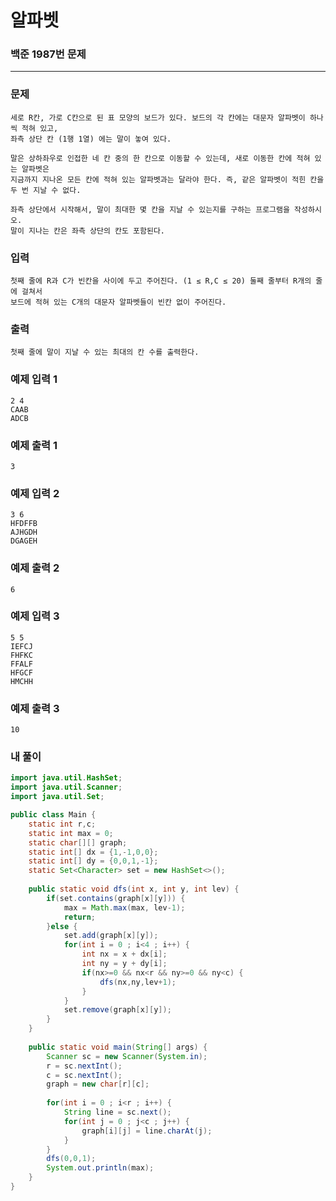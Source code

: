 # 알파벳

### 백준 1987번 문제

------------

### 문제

    세로 R칸, 가로 C칸으로 된 표 모양의 보드가 있다. 보드의 각 칸에는 대문자 알파벳이 하나씩 적혀 있고, 
    좌측 상단 칸 (1행 1열) 에는 말이 놓여 있다.

    말은 상하좌우로 인접한 네 칸 중의 한 칸으로 이동할 수 있는데, 새로 이동한 칸에 적혀 있는 알파벳은 
    지금까지 지나온 모든 칸에 적혀 있는 알파벳과는 달라야 한다. 즉, 같은 알파벳이 적힌 칸을 두 번 지날 수 없다.

    좌측 상단에서 시작해서, 말이 최대한 몇 칸을 지날 수 있는지를 구하는 프로그램을 작성하시오. 
    말이 지나는 칸은 좌측 상단의 칸도 포함된다.

### 입력

    첫째 줄에 R과 C가 빈칸을 사이에 두고 주어진다. (1 ≤ R,C ≤ 20) 둘째 줄부터 R개의 줄에 걸쳐서 
    보드에 적혀 있는 C개의 대문자 알파벳들이 빈칸 없이 주어진다.

### 출력

    첫째 줄에 말이 지날 수 있는 최대의 칸 수를 출력한다.

### 예제 입력 1 

    2 4
    CAAB
    ADCB

### 예제 출력 1 

    3

### 예제 입력 2 

    3 6
    HFDFFB
    AJHGDH
    DGAGEH

### 예제 출력 2 

    6

### 예제 입력 3 

    5 5
    IEFCJ
    FHFKC
    FFALF
    HFGCF
    HMCHH

### 예제 출력 3 

    10

### 내 풀이

```java
import java.util.HashSet;
import java.util.Scanner;
import java.util.Set;

public class Main {
	static int r,c;
	static int max = 0;
	static char[][] graph;
	static int[] dx = {1,-1,0,0};
	static int[] dy = {0,0,1,-1};
	static Set<Character> set = new HashSet<>();
	
	public static void dfs(int x, int y, int lev) {
		if(set.contains(graph[x][y])) {
			max = Math.max(max, lev-1);
			return;
		}else {
			set.add(graph[x][y]);
			for(int i = 0 ; i<4 ; i++) {
				int nx = x + dx[i];
				int ny = y + dy[i];
				if(nx>=0 && nx<r && ny>=0 && ny<c) {			
					dfs(nx,ny,lev+1);
				}
			}
			set.remove(graph[x][y]);
		}	
	}
	
    public static void main(String[] args) {
    	Scanner sc = new Scanner(System.in);
    	r = sc.nextInt();
    	c = sc.nextInt();
    	graph = new char[r][c];
    	
    	for(int i = 0 ; i<r ; i++) {
    		String line = sc.next();
    		for(int j = 0 ; j<c ; j++) {
    			graph[i][j] = line.charAt(j);
    		}
    	}
    	dfs(0,0,1);
    	System.out.println(max);	
    }
}
```